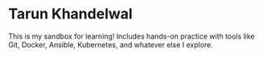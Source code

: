 # Tarun Khandelwal
This is my sandbox for learning! Includes hands-on practice with tools like Git, Docker, Ansible, Kubernetes, and whatever else I explore.
